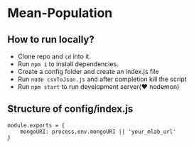 # Mean-Population

## How to run locally?

* Clone repo and `cd` into it.
* Run `npm i` to install dependencies.
* Create a config folder and create an index.js file
* Run ```node csvToJson.js``` and after completion kill the script
* Run `npm start` to run development server(:heart: nodemon)

## Structure of config/index.js

```
module.exports = {
    mongoURI: process.env.mongoURI || 'your_mlab_url'
}
```
